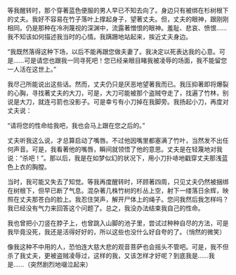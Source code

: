 
等我醒转时，那个穿著蓝色便服的男人早已不知去向了。身边只有被绑在杉树根下的丈夫。我好不容易在竹子落叶上撑起身子，望著丈夫。但，丈夫的眼神，跟刚刚相同。仍是那种在冷冽蔑视的深渊中，流露著憎恨的眼神。羞耻、悲哀、愤恨……我不知该如何描述我当时的心情。我蹒跚地站起来，挨近丈夫身边。

“我既然落得这种下场，以后不能再跟您做夫妻了。我决定以死表达我的心意。可是……可是请您也跟我一同寻死吧！您已经亲眼目睹我被凌辱的场面，我不能留您一人活在这世上。”

我尽己所能说出这些话。然而，丈夫仍只是厌恶地望著我而已。我压抑著即将爆裂的心胸，寻找著丈夫的大刀，可是，大刀可能被那个盗贼夺走了，找遍了竹林，别说是大刀，就连弓箭也没影子。可是幸亏有小刀掉在我脚旁。我扬起小刀，再度对丈夫说：

“请将您的性命给我吧，我也会马上跟在您之后的。”

丈夫听我这么说，才总算启动了嘴唇。不过他因嘴里都塞满了竹叶，当然发不出任何声音。可是，我看著他的嘴唇，瞬间就领悟了他的意思。丈夫是在轻蔑地对我说：“杀吧！”。那以后，我是在如梦似幻的状况下，用小刀扑哧地戳穿丈夫那浅蓝色上衣的胸膛。

当时，我可能又失去了知觉。等我再度醒转时，环顾著四周，只见丈夫仍然被捆绑在树根下，但早已断了气息。混杂著几株竹树的杉丛上空，射下一缕落日余辉，映照在丈夫那苍白的脸上。我忍住哭声，解开尸体上的绳子。您问我然后我怎样吗？我已经没有气力来回答这个问题了。总之，我没办法结束我自己的性命。

我也曾把小刀竖在脖子上，也曾跳入山脚的池子里，尝试过种种自尽的方法，可是我毕竟没死，我还是活得好好的，所以这些也没什么好自夸的了。（悄然的微笑）

像我这种不中用的人，恐怕连大慈大悲的观音菩萨也会摇头不管吧。可是，我不但杀了我丈夫，更被盗贼凌辱过，这样的我，又该怎样才好呢？到底我是……我是……（突然剧烈地啜泣起来）